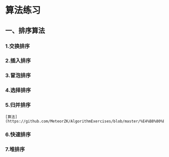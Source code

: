 # 算法练习
## 一、排序算法

### 1.交换排序

### 2.插入排序

### 3.冒泡排序

### 4.选择排序

### 5.归并排序
	[算法](https://github.com/MeteorZK/AlgorithmExercises/blob/master/%E4%B8%80%E3%80%81%E6%8E%92%E5%BA%8F%E7%AE%97%E6%B3%95/5.%E5%BD%92%E5%B9%B6%E6%8E%92%E5%BA%8F/%E5%BD%92%E5%B9%B6.md)

### 6.快速排序

### 7.堆排序
